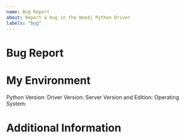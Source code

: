 ```yaml
---
name: Bug Report
about: Report a bug in the Neo4j Python Driver
labels: "bug"
---
```


<!--
    If you are an Enterprise customer, you might want to head over to our
    [Customer Support Portal](https://support.neo4j.com/).
-->

<!--
    If you are unsure about the usage of the driver, this issue tracker is not
    the right place to ask. Please use one of the following channels instead:

    - Neo4j Online Community: https://community.neo4j.com/
    - StackOverflow: https://stackoverflow.com/questions/tagged/neo4j+python
    - Discord: https://discord.gg/neo4j
    - Neo4j Support Portal if you are an enterprise customer:
      https://support.neo4j.com/

    or check the documentation:

    - API documentation https://neo4j.com/docs/api/python-driver/current/
    - Driver manual https://neo4j.com/docs/python-manual/current/
-->

<!--
    Make sure you've searched the issue tracker for similar issues first.
-->


# Bug Report
<!-- description of the found bug -->

<!--
    a minimal reproducer if possible
    https://stackoverflow.com/help/minimal-reproducible-example
-->


# My Environment
Python Version: <!-- output of `python -VV` -->
Driver Version: <!-- can be found with `python -m pip show neo4j` -->
Server Version and Edition: <!-- e.g., Neo4j 4.4.3 enterprise cluster -->
Operating System: <!-- e.g., Windows 10, Ubuntu 18.04, macOS 10.15 -->


# Additional Information
<!--
    Often, driver debug logs go a long way.
    See https://neo4j.com/docs/api/python-driver/current/api.html#logging on
    how to enable them.

    Also, **full** stacktraces are very helpful if Exceptions are involved.
-->
